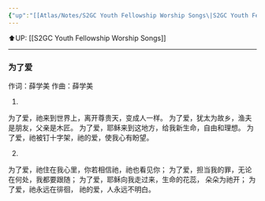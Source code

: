 ```yaml
---
{"up":"[[Atlas/Notes/S2GC Youth Fellowship Worship Songs\|S2GC Youth Fellowship Worship Songs]]","dg-publish":true,"permalink":"/atlas/notes/yf-hymn-song-006/","dgPassFrontmatter":true}
---
```


⬆️UP: [[S2GC Youth Fellowship Worship Songs]]

---

### 为了爱

作词：薛学美
作曲：薛学美

1.
为了爱，祂来到世界上，离开尊贵天，变成人一样。
为了爱，犹太为故乡，渔夫是朋友，父亲是木匠。 
为了爱，耶稣来到这地方，给我新生命，自由和理想。
为了爱，祂被钉十字架，祂的爱，使我心有盼望。

2.
为了爱，祂住在我心里，你若相信祂，祂也看见你；
为了爱，担当我的罪，无论在何处，我都要跟随；
为了爱，耶稣向我走过来，生命的花蕊， 朵朵为祂开；
为了爱，祂永远在徘徊， 祂的爱，人永远不明白。
